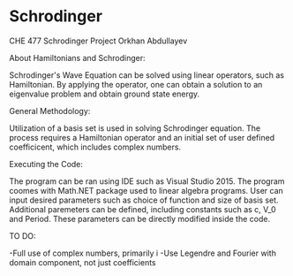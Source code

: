 # Schrodinger
CHE 477 Schrodinger Project
Orkhan Abdullayev

About Hamiltonians and Schrodinger:

Schrodinger's Wave Equation can be solved using linear operators, such as Hamiltonian. By applying the operator, one can obtain
a solution to an eigenvalue problem and obtain ground state energy.

General Methodology:

Utilization of a basis set is used in solving Schrodinger equation. The process requires a Hamiltonian operator and an initial
set of user defined coefficicent, which includes complex numbers.

Executing the Code:

The program can be ran using IDE such as Visual Studio 2015. The program coomes with Math.NET package used to linear algebra programs.
User can input desired parameters such as choice of function and size of basis set. Additional paremeters can be defined, including 
constants such as c, V_0 and Period. These parameters can be directly modified inside the code.


TO DO:

-Full use of complex numbers, primarily i
-Use Legendre and Fourier with domain component, not just coefficients


 